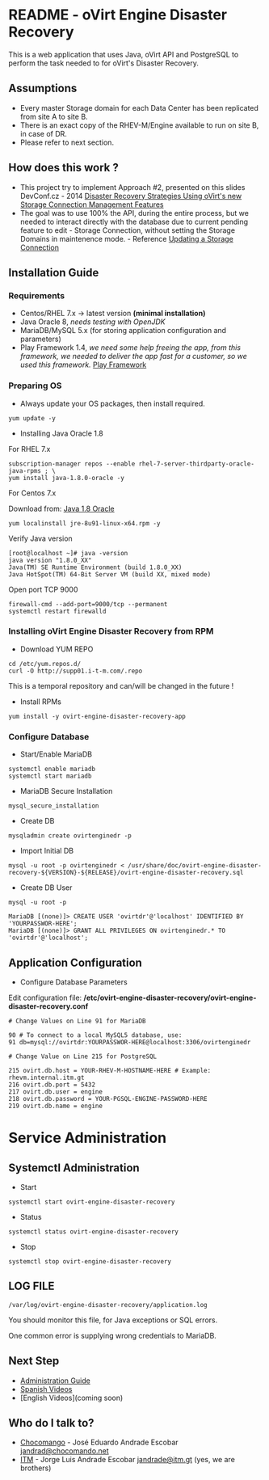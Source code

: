 # README -  oVirt Engine Disaster Recovery #

This is a web application that uses Java, oVirt API and PostgreSQL to perform the task needed to for oVirt's Disaster Recovery. 



## Assumptions ##

* Every master Storage domain for each Data Center has been replicated from site A to site B.
* There is an exact copy of the RHEV-M/Engine available to run on site B, in case of DR.  
* Please refer to next section. 
 

## How does this work ? ##

* This project try to implement Approach #2, presented on this slides DevConf.cz - 2014 [Disaster Recovery Strategies Using oVirt's new Storage Connection Management Features](http://www.slideshare.net/AllonMureinik/dev-conf-ovirt-dr)
* The goal was to use 100% the API, during the entire process, but we needed to interact directly with the database due to current pending feature to edit - Storage Connection, without setting the Storage Domains in maintenence mode. - Reference [Updating a Storage Connection](https://access.redhat.com/documentation/en-US/Red_Hat_Enterprise_Virtualization/3.5/html/Technical_Guide/sect-Methods6.html)

## Installation Guide ##

### Requirements

* Centos/RHEL 7.x -> latest version __(minimal installation)__
* Java Oracle 8, *needs testing with OpenJDK*
* MariaDB/MySQL 5.x (for storing application configuration and parameters) 
* Play Framework 1.4, *we need some help freeing the app, from this framework, we needed to deliver the app fast for a customer, so we used this framework.* [Play Framework](https://www.playframework.com/download)

### Preparing OS 

* Always update your OS packages, then install required. 

```
yum update -y 
```
* Installing Java Oracle 1.8 

For RHEL 7.x

```
subscription-manager repos --enable rhel-7-server-thirdparty-oracle-java-rpms ; \
yum install java-1.8.0-oracle -y
```

For Centos 7.x

Download from: [Java 1.8 Oracle](http://www.oracle.com/technetwork/java/javase/downloads/index.html) 

```
yum localinstall jre-8u91-linux-x64.rpm -y
```

Verify Java version

```
[root@localhost ~]# java -version
java version "1.8.0_XX"
Java(TM) SE Runtime Environment (build 1.8.0_XX)
Java HotSpot(TM) 64-Bit Server VM (build XX, mixed mode)
```

Open port TCP 9000

```
firewall-cmd --add-port=9000/tcp --permanent
systemctl restart firewalld

```

### Installing oVirt Engine Disaster Recovery from RPM

* Download YUM REPO

```
cd /etc/yum.repos.d/
curl -O http://supp01.i-t-m.com/.repo

```
This is a temporal repository and can/will be changed in the future !

* Install RPMs

```
yum install -y ovirt-engine-disaster-recovery-app
```  

### Configure Database

* Start/Enable MariaDB

```
systemctl enable mariadb
systemctl start mariadb
```

* MariaDB Secure Installation

```
mysql_secure_installation
```
* Create DB

```
mysqladmin create ovirtenginedr -p
```

* Import Initial DB

```
mysql -u root -p ovirtenginedr < /usr/share/doc/ovirt-engine-disaster-recovery-${VERSION}-${RELEASE}/ovirt-engine-disaster-recovery.sql
```

* Create DB User

```
mysql -u root -p

MariaDB [(none)]> CREATE USER 'ovirtdr'@'localhost' IDENTIFIED BY 'YOURPASSWOR-HERE';
MariaDB [(none)]> GRANT ALL PRIVILEGES ON ovirtenginedr.* TO 'ovirtdr'@'localhost';

```

## Application Configuration

* Configure Database Parameters

Edit configuration file: __/etc/ovirt-engine-disaster-recovery/ovirt-engine-disaster-recovery.conf__

```
# Change Values on Line 91 for MariaDB

90 # To connect to a local MySQL5 database, use:
91 db=mysql://ovirtdr:YOURPASSWOR-HERE@localhost:3306/ovirtenginedr

# Change Value on Line 215 for PostgreSQL

215 ovirt.db.host = YOUR-RHEV-M-HOSTNAME-HERE # Example: rhevm.internal.itm.gt
216 ovirt.db.port = 5432
217 ovirt.db.user = engine
218 ovirt.db.password = YOUR-PGSQL-ENGINE-PASSWORD-HERE
219 ovirt.db.name = engine

```

# Service Administration

## Systemctl Administration

* Start

```
systemctl start ovirt-engine-disaster-recovery

```

* Status

```
systemctl status ovirt-engine-disaster-recovery

```

* Stop

```
systemctl stop ovirt-engine-disaster-recovery

```


## LOG FILE
```
/var/log/ovirt-engine-disaster-recovery/application.log
```

You should monitor this file, for Java exceptions or SQL errors.

One common error is supplying wrong credentials to MariaDB.

## Next Step

* [Administration Guide](https://docs.google.com/document/d/1THvgPaQk_GvbqbvtTXCaw816DgcBHmhBctGwoJBJ7xk/pub)
* [Spanish Videos](https://www.youtube.com/watch?v=ef_ZmgixzJM&list=PLgtS4_6D5_KUQGnLpaTVZkHJScKcLUZoX&index=2)
* [English Videos](coming soon)

## Who do I talk to? ##

* [Chocomango](http://chocomango.net) - José Eduardo Andrade Escobar <jandrad@chocomando.net> 
* [ITM](http://itm.gt) - Jorge Luis Andrade Escobar <jandrade@itm.gt> (yes, we are brothers)
